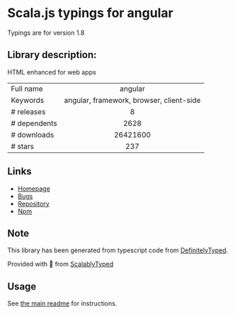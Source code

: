 
# Scala.js typings for angular

Typings are for version 1.8

## Library description:
HTML enhanced for web apps

|                    |                 |
| ------------------ | :-------------: |
| Full name          | angular |
| Keywords           | angular, framework, browser, client-side |
| # releases         | 8 |
| # dependents       | 2628 |
| # downloads        | 26421600 |
| # stars            | 237 |

## Links
- [Homepage](http://angularjs.org)
- [Bugs](https://github.com/angular/angular.js/issues)
- [Repository](https://github.com/angular/angular.js)
- [Npm](https://www.npmjs.com/package/angular)
    


## Note
This library has been generated from typescript code from [DefinitelyTyped](https://definitelytyped.org).

Provided with :purple_heart: from [ScalablyTyped](https://github.com/oyvindberg/ScalablyTyped)

## Usage
See [the main readme](../../readme.md) for instructions.


